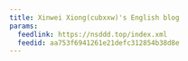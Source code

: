 ```yaml
---
title: Xinwei Xiong(cubxxw)'s English blog
params:
  feedlink: https://nsddd.top/index.xml
  feedid: aa753f6941261e21defc312854b38d8e
---
```

